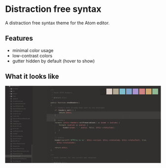 # Distraction free syntax

A distraction free syntax theme for the Atom editor.

## Features

 - minimal color usage
 - low-contrast colors
 - gutter hidden by default (hover to show)

## What it looks like

![alt text](screenshot.png "screenshot")

